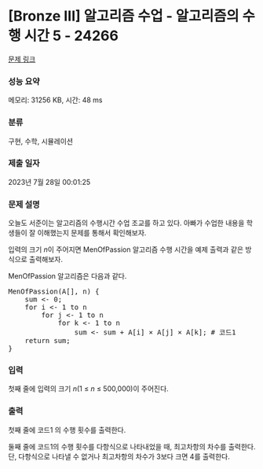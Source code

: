 # [Bronze III] 알고리즘 수업 - 알고리즘의 수행 시간 5 - 24266 

[문제 링크](https://www.acmicpc.net/problem/24266) 

### 성능 요약

메모리: 31256 KB, 시간: 48 ms

### 분류

구현, 수학, 시뮬레이션

### 제출 일자

2023년 7월 28일 00:01:25

### 문제 설명

<p>오늘도 서준이는 알고리즘의 수행시간 수업 조교를 하고 있다. 아빠가 수업한 내용을 학생들이 잘 이해했는지 문제를 통해서 확인해보자.</p>

<p>입력의 크기 <em>n</em>이 주어지면 MenOfPassion 알고리즘 수행 시간을 예제 출력과 같은 방식으로 출력해보자.</p>

<p>MenOfPassion 알고리즘은 다음과 같다.</p>

<pre>MenOfPassion(A[], n) {
    sum <- 0;
    for i <- 1 to n
        for j <- 1 to n
            for k <- 1 to n
                sum <- sum + A[i] × A[j] × A[k]; # 코드1
    return sum;
}</pre>

### 입력 

 <p>첫째 줄에 입력의 크기 <em>n</em>(1 ≤ <i>n</i> ≤ 500,000)이 주어진다.</p>

### 출력 

 <p>첫째 줄에 코드1 의 수행 횟수를 출력한다.</p>

<p>둘째 줄에 코드1의 수행 횟수를 다항식으로 나타내었을 때, 최고차항의 차수를 출력한다. 단, 다항식으로 나타낼 수 없거나 최고차항의 차수가 3보다 크면 4를 출력한다.</p>

